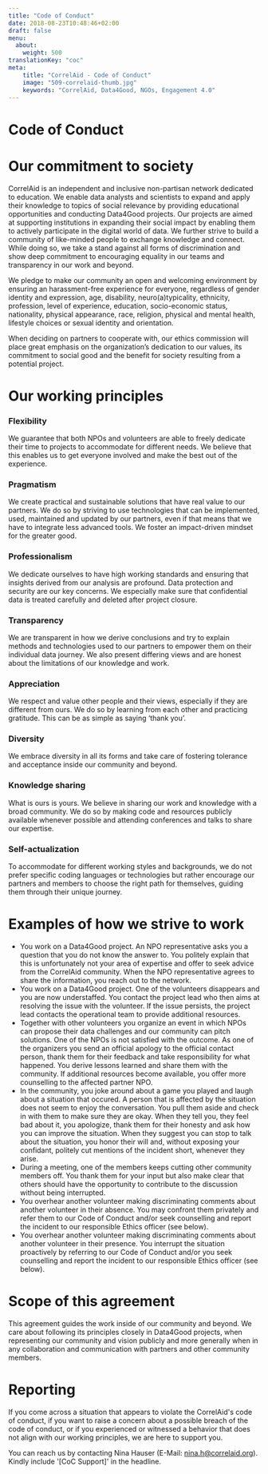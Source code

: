 ```yaml
---
title: "Code of Conduct"
date: 2018-08-23T10:48:46+02:00
draft: false
menu:
  about:
    weight: 500
translationKey: "coc"
meta:
    title: "CorrelAid - Code of Conduct"
    image: "509-correlaid-thumb.jpg"
    keywords: "CorrelAid, Data4Good, NGOs, Engagement 4.0"
---
```


# Code of Conduct


# Our commitment to society

CorrelAid is an independent and inclusive non-partisan network dedicated to education. We enable data analysts and scientists to expand and apply their knowledge to topics of social relevance by providing educational opportunities and conducting Data4Good projects. Our projects are aimed at supporting institutions in expanding their social impact by enabling them to actively participate in the digital world of data. We further strive to build a community of like-minded people to exchange knowledge and connect. While doing so, we take a stand against all forms of discrimination and show deep commitment to encouraging equality in our teams and transparency in our work and beyond.

We pledge to make our community an open and welcoming environment by ensuring an harassment-free experience for everyone, regardless of gender identity and expression, age, disability, neuro(a)typicality, ethnicity, profession, level of experience, education, socio-economic status, nationality, physical appearance, race, religion, physical and mental health, lifestyle choices or sexual identity and orientation. 

When deciding on partners to cooperate with, our ethics commission will place great emphasis on the organization’s dedication to our values, its commitment to social good and the benefit for society resulting from a potential project.


# Our working principles


### Flexibility

We guarantee that both NPOs and volunteers are able to freely dedicate their time to projects to accommodate for different needs. We believe that this enables us to get everyone involved and make the best out of the experience.


### Pragmatism

We create practical and sustainable solutions that have real value to our partners. We do so by striving to use technologies that can be implemented, used, maintained and updated by our partners, even if that means that we have to integrate less advanced tools. We foster an impact-driven mindset for the greater good.


### Professionalism

We dedicate ourselves to have high working standards and ensuring that insights derived from our analysis are profound. Data protection and security are our key concerns. We especially make sure that confidential data is treated carefully and deleted after project closure.


### Transparency

We are transparent in how we derive conclusions and try to explain methods and technologies used to our partners to empower them on their individual data journey. We also present differing views and are honest about the limitations of our knowledge and work. 


### Appreciation

We respect and value other people and their views, especially if they are different from ours. We do so by learning from each other and practicing gratitude. This can be as simple as saying ‘thank you’.


### Diversity 

We embrace diversity in all its forms and take care of fostering tolerance and acceptance inside our community and beyond.


### Knowledge sharing

What is ours is yours. We believe in sharing our work and knowledge with a broad community. We do so by making code and resources publicly available whenever possible and attending conferences and talks to share our expertise.


### Self-actualization

To accommodate for different working styles and backgrounds, we do not prefer specific coding languages or technologies but rather encourage our partners and members to choose the right path for themselves, guiding them through their unique journey.


# Examples of how we strive to work



*   You work on a Data4Good project. An NPO representative asks you a question that you do not know the answer to. You politely explain that this is unfortunately not your area of expertise and offer to seek advice from the CorrelAid community. When the NPO representative agrees to share the information, you reach out to the network.
*   You work on a Data4Good project. One of the volunteers disappears and you are now understaffed. You contact the project lead who then aims at resolving the issue with the volunteer. If the issue persists, the project lead contacts the operational team to provide additional resources.
*   Together with other volunteers you organize an event in which NPOs can propose their data challenges and our community can pitch solutions. One of the NPOs is not satisfied with the outcome. As one of the organizers you send an official apology to the official contact person, thank them for their feedback and take responsibility for what happened. You derive lessons learned and share them with the community. If additional resources become available, you offer more counselling to the affected partner NPO.
*   In the community, you joke around about a game you played and laugh about a situation that occured. A person that is affected by the situation does not seem to enjoy the conversation. You pull them aside and check in with them to make sure they are okay. When they tell you, they feel bad about it, you apologize, thank them for their honesty and ask how you can improve the situation. When they suggest you can stop to talk about the situation, you honor their will and, without exposing your confidant, politely cut mentions of the incident short, whenever they arise.
*   During a meeting, one of the members keeps cutting other community members off. You thank them for your input but also make clear that others should have the opportunity to contribute to the discussion without being interrupted.
*   You overhear another volunteer making discriminating comments about another volunteer in their absence. You may confront them privately and refer them to our Code of Conduct and/or seek counselling and report the incident to our responsible Ethics officer (see below).
*   You overhear another volunteer making discriminating comments about another volunteer in their presence. You interrupt the situation proactively by referring to our Code of Conduct and/or you seek counselling and report the incident to our responsible Ethics officer (see below).


# Scope of this agreement 

This agreement guides the work inside of our community and beyond. We care about following its principles closely in Data4Good projects, when representing our community and vision publicly and more generally when in any collaboration and communication with partners and other community members.


# Reporting

If you come across a situation that appears to violate the CorrelAid's code of conduct, if you want to raise a concern about a possible breach of the code of conduct, or if you experienced or witnessed a behavior that does not align with our working principles, we are here to support you. 

You can reach us by contacting Nina Hauser (E-Mail: nina.h@correlaid.org). Kindly include '[CoC Support]' in the headline.
